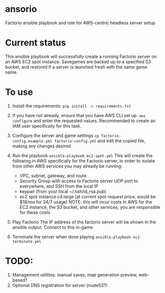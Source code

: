 # ansorio
Factorio ansible playbook and role for AWS-centric headless server setup

# Current status
This ansible playbook will successfully create a running Factorio server on an AWS EC2 spot instance. Savegames are backed up to a specified S3 bucket, and restored if a server is launched fresh with the same game name.

# To use
1. Install the requirements:
  `pip install -r requirements.txt`

1. If you have not already, ensure that you have AWS CLI set up:
  `aws configure`
  and enter the requested values. Recommended to create an IAM user specifically for this task. 

1. Configure the server and game settings
  `cp factorio-config.example.yml factorio-config.yml` and edit the copied file, making any changes desired

1. Run the playbook
  `ansible-playbook ec2-spot.yml`
  This will create the following in AWS specifically for the Factorio server, in order to isolate from other AWS services you may already be running:
    * VPC, subnet, gateway, and route
    * Security Group with access to Factorio server UDP port to everywhere, and SSH from the local IP
    * keypair (from your local ~/.ssh/id_rsa.pub)
    * ec2 spot instance c4.large (at current spot request price, would be $18/mo for 24/7 usage)
  NOTE: this will incur costs in AWS for the EC2 instance, the S3 bucket, and other services; you are responsible for these costs

1. Play Factorio
  The IP address of the factorio server will be shown in the ansible output. Connect to this in-game

1. Terminate the server when done playing
  `ansible-playbook ec2-terminate.yml`

# TODO:

1. Management utilities: manual saves, map generation preview, web-based?
1. Optional DNS registration for server (route53?)
